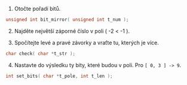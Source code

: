 

1. Otočte pořadí bitů.
```c
unsigned int bit_mirror( unsigned int t_num );
```

2. Najděte největší záporné číslo v poli ( -2 < -1 ).

3. Spočítejte levé a pravé závorky a vraťte tu, kterých je více.
```c
char check( char *t_str );
```
4. Nastavte do výsledku ty bity, které budou v poli. Pro `[ 0, 3 ] -> 9`.
```c
int set_bits( char *t_pole, int t_len );
```

